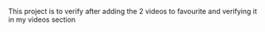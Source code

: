 This project is to verify after adding the 2 videos to favourite and verifying it in my videos section